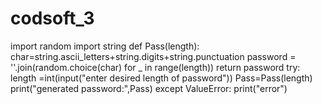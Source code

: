 # codsoft_3
import random
import string
def Pass(length):
    char=string.ascii_letters+string.digits+string.punctuation
    password = ''.join(random.choice(char) for _ in range(length))
    return password
try:
    length =int(input("enter desired length of password"))
    Pass=Pass(length)
    print("generated password:",Pass)
except ValueError:
    print("error")

